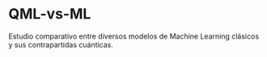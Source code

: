 # QML-vs-ML
Estudio comparativo entre diversos modelos de Machine Learning clásicos y sus contrapartidas cuánticas.
